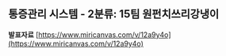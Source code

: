 ## 통증관리 시스템 - 2분류: 15팀 원펀치쓰리강냉이

**발표자료** [https://www.miricanvas.com/v/12a9y4o](https://www.miricanvas.com/v/12a9y4o)
